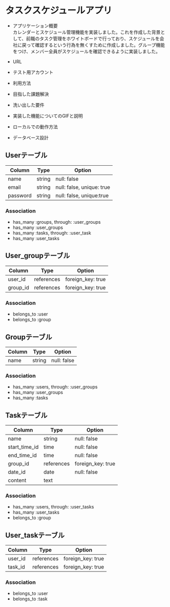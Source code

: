 # タスクスケジュールアプリ


* アプリケーション概要    
カレンダーとスケジュール管理機能を実装しました。これを作成した背景として、前職のタスク管理をホワイトボードで行っており、スケジュールを会社に戻って確認するという行為を無くすために作成しました。グループ機能をつけ、メンバー全員がスケジュールを確認できるように実装しました。

* URL

* テスト用アカウント

* 利用方法

* 目指した課題解決

* 洗い出した要件

* 実装した機能についてのGIFと説明

* ローカルでの動作方法

* データベース設計

## Userテーブル

|Column|Type|Option|
|------|----|------|
|name|string|null: false|
|email|string|null: false, unique: true|
|password|string|null: false, unique:true|

### Association

- has_many  :groups, through: :user_groups
- has_many  :user_groups
- has_many  :tasks, through: :user_task
- has_many  :user_tasks


## User_groupテーブル

|Column|Type|Option|
|------|----|------|
|user_id|references|foreign_key: true|
|group_id|references|foreign_key: true|

### Association

- belongs_to :user
- belongs_to :group


## Groupテーブル

|Column|Type|Option|
|------|----|------|
|name|string|null: false|

### Association

- has_many  :users, through: :user_groups
- has_many  :user_groups
- has_many  :tasks


## Taskテーブル

|Column|Type|Option|
|------|----|------|
|name|string|null: false|
|start_time_id|time|null: false|
|end_time_id|time|null: false|
|group_id|references|foreign_key: true|
|date_id|date|null: false|
|content|text|

### Association

- has_many  :users, through: :user_tasks
- has_many  :user_tasks
- belongs_to  :group


## User_taskテーブル

|Column|Type|Option|
|------|----|------|
|user_id|references|foreign_key: true|
|task_id|references|foreign_key: true|

### Association

- belongs_to :user
- belongs_to :task


